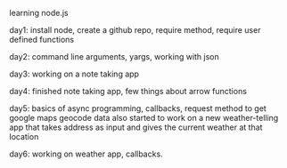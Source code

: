learning node.js

day1: install node, create a github repo, require method, require user defined functions

day2: command line arguments, yargs, working with json

day3: working on a note taking app

day4: finished note taking app, few things about arrow functions

day5: basics of async programming, callbacks, request method to get google maps geocode data
      also started to work on a new weather-telling app that takes address as input and gives the current weather at that location

day6: working on weather app, callbacks.

